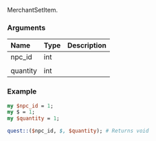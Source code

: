 MerchantSetItem.
### Arguments
**Name**|**Type**|**Description**
:---|:---|:---
npc_id|int|
||
quantity|int|

### Example

```perl
my $npc_id = 1;
my $ = 1;
my $quantity = 1;

quest::($npc_id, $, $quantity); # Returns void
```